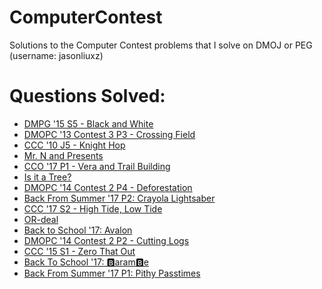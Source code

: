 # ComputerContest

Solutions to the Computer Contest problems that I solve on DMOJ or PEG (username: jasonliuxz) 

# Questions Solved:
* [DMPG '15 S5 - Black and White](https://github.com/JasonXZLiu/ComputerContest/blob/master/DMOPC/CrossingField/src/Main.java)
* [
DMOPC '13 Contest 3 P3 - Crossing Field
](https://github.com/JasonXZLiu/ComputerContest/blob/master/DMPG/blackandwhite/src/Main.java)
* [CCC '10 J5 - Knight Hop ](https://github.com/JasonXZLiu/ComputerContest/blob/master/CCC/KnightHop/src/Main.java)
* [Mr. N and Presents ](https://github.com/JasonXZLiu/ComputerContest/blob/master/DMOJ/Mr.NandPresents/src/Main.java)
* [CCO '17 P1 - Vera and Trail Building ](https://github.com/JasonXZLiu/ComputerContest/blob/master/CCO/VeraAndTrailBuilding/src/Main.java)
* [Is it a Tree? ](https://github.com/JasonXZLiu/ComputerContest/blob/master/CCO/VeraAndTrailBuilding/src/Main.java)
* [DMOPC '14 Contest 2 P4 - Deforestation](https://github.com/JasonXZLiu/ComputerContest/blob/master/DMOPC/Deforestation/src/Main.java)
* [Back From Summer '17 P2: Crayola Lightsaber](https://github.com/JasonXZLiu/ComputerContest/blob/master/DMOJ/CrayolaLightsaber/src/Main.java)
* [CCC '17 S2 - High Tide, Low Tide ](https://github.com/JasonXZLiu/ComputerContest/blob/master/CCC/HighTideLowTide/src/Main.java)
* [OR-deal](https://github.com/JasonXZLiu/ComputerContest/blob/master/DMOJ/OrDeal/src/Main.java)
* [Back to School '17: Avalon](https://github.com/JasonXZLiu/ComputerContest/blob/master/DMOJ/Avalon/src/Main.java)
* [DMOPC '14 Contest 2 P2 - Cutting Logs](https://github.com/JasonXZLiu/ComputerContest/blob/master/DMOPC/CuttingLogs/src/Main.java)
* [CCC '15 S1 - Zero That Out](https://github.com/JasonXZLiu/ComputerContest/blob/master/CCC/ZeroThatOut/ZeroThatOut.py)
* [Back To School '17: 🅱aram🅱e](https://github.com/JasonXZLiu/ComputerContest/blob/master/DMOJ/BaramBe/src/Main.java)
* [Back From Summer '17 P1: Pithy Passtimes](https://github.com/JasonXZLiu/ComputerContest/blob/master/DMOJ/PithyPasstimes/src/Main.java)
